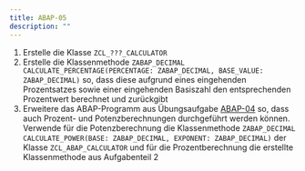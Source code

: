```yaml
---
title: ABAP-05
description: ""
---
```


1. Erstelle die Klasse `ZCL_???_CALCULATOR`
2. Erstelle die Klassenmethode `ZABAP_DECIMAL CALCULATE_PERCENTAGE(PERCENTAGE: ZABAP_DECIMAL, BASE_VALUE: ZABAP_DECIMAL)` so, dass diese aufgrund eines eingehenden Prozentsatzes sowie einer eingehenden Basiszahl den entsprechenden Prozentwert berechnet und zurückgibt
3. Erweitere das ABAP-Programm aus Übungsaufgabe [ABAP-04](abap-04.md) so, dass auch Prozent- und Potenzberechnungen durchgeführt werden können. Verwende für die Potenzberechnung die Klassenmethode `ZABAP_DECIMAL CALCULATE_POWER(BASE: ZABAP_DECIMAL, EXPONENT: ZABAP_DECIMAL)` der Klasse `ZCL_ABAP_CALCULATOR` und für die Prozentberechnung die erstellte Klassenmethode aus Aufgabenteil 2
